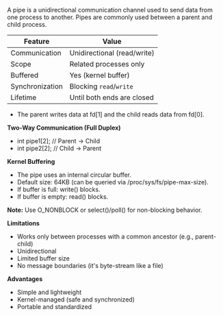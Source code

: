 A pipe is a unidirectional communication channel used to send data from one process to another. Pipes are commonly used between a parent and child process.

| Feature         | Value                       |
| --------------- | --------------------------- |
| Communication   | Unidirectional (read/write) |
| Scope           | Related processes only      |
| Buffered        | Yes (kernel buffer)         |
| Synchronization | Blocking `read`/`write`     |
| Lifetime        | Until both ends are closed  |

- The parent writes data at fd[1] and the child reads data from fd[0].

**Two-Way Communication (Full Duplex)**

- int pipe1[2]; // Parent -> Child
- int pipe2[2]; // Child -> Parent

**Kernel Buffering**

- The pipe uses an internal circular buffer.
- Default size: 64KB (can be queried via /proc/sys/fs/pipe-max-size).
- If buffer is full: write() blocks.
- If buffer is empty: read() blocks.
  
**Note:** Use O_NONBLOCK or select()/poll() for non-blocking behavior.

**Limitations**
- Works only between processes with a common ancestor (e.g., parent-child)
- Unidirectional
- Limited buffer size
- No message boundaries (it's byte-stream like a file)

**Advantages**
- Simple and lightweight
- Kernel-managed (safe and synchronized)
- Portable and standardized
